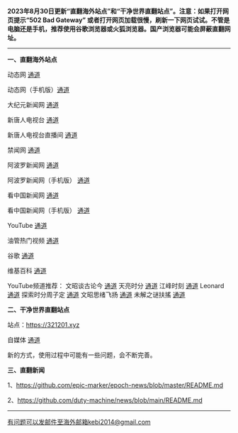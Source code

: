 **2023年8月30日更新“直翻海外站点”和“干净世界直翻站点”。注意：如果打开网页提示“502 Bad Gateway” 或者打开网页加载很慢，刷新一下网页试试。不管是电脑还是手机，推荐使用谷歌浏览器或火狐浏览器。国产浏览器可能会屏蔽直翻网址。**

***

**一、直翻海外站点**

动态网 [通道](https://free.dtku29.xyz/20) 

动态网（手机版）[通道](https://free.dtku29.xyz/21) 

大纪元新闻网 [通道](https://free.dtku29.xyz/21) 

新唐人电视台 [通道](https://free.dtku29.xyz/4) 

新唐人电视台直播间 [通道](https://free.dtku29.xyz/44) 

禁闻网 [通道](https://free.dtku29.xyz/3) 

阿波罗新闻网 [通道](https://free.dtku29.xyz/7) 

阿波罗新闻网（手机版） [通道](https://free.dtku29.xyz/53) 

看中国新闻网 [通道](https://free.dtku29.xyz/26) 

看中国新闻网（手机版） [通道](https://free.dtku29.xyz/54) 

YouTube [通道](https://free.dtku29.xyz/45) 

油管热门视频 [通道](https://free.dtku29.xyz/55) 

谷歌 [通道](https://free.dtku29.xyz/62) 

维基百科 [通道](https://free.dtku29.xyz/63) 

YouTube频道推荐： 文昭谈古论今 [通道](https://free.dtku29.xyz/46)  天亮时分 [通道](https://free.dtku29.xyz/47)  江峰时刻 [通道](https://free.dtku29.xyz/48)  Leonard [通道](https://free.dtku29.xyz/49)  探索时分周子定 [通道](https://free.dtku29.xyz/50) 文昭思绪飞扬 [通道](https://free.dtku29.xyz/51) 未解之谜扶搖 [通道](https://free.dtku29.xyz/52) 

**二、干净世界直翻站点**

站点：https://321201.xyz

自媒体 [通道](https://321201.xyz/zh-CN?tab=cat19)

新的方式，使用过程中可能有一些问题，会不断完善。

**三、直翻新闻**

1、https://github.com/epic-marker/epoch-news/blob/master/README.md

2、https://github.com/duty-machine/news/blob/main/README.md

***


有问题可以发邮件至海外邮箱kebi2014@gmail.com